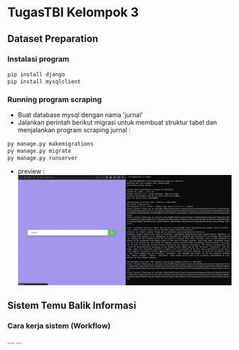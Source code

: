 # TugasTBI Kelompok 3

## Dataset Preparation

### Instalasi program 

```
pip install django
pip install mysqlclient
```

### Running program scraping
 
- Buat database mysql dengan nama 'jurnal' 
- Jalankan perintah berikut migrasi untuk membuat struktur tabel dan menjalankan program scraping jurnal : 

```
py manage.py makemigrations
py manage.py migrate
py manage.py runserver
```

- preview :
![](./img/proses_scraping.gif)


## Sistem Temu Balik Informasi 

### Cara kerja sistem (Workflow) 

.... 
...